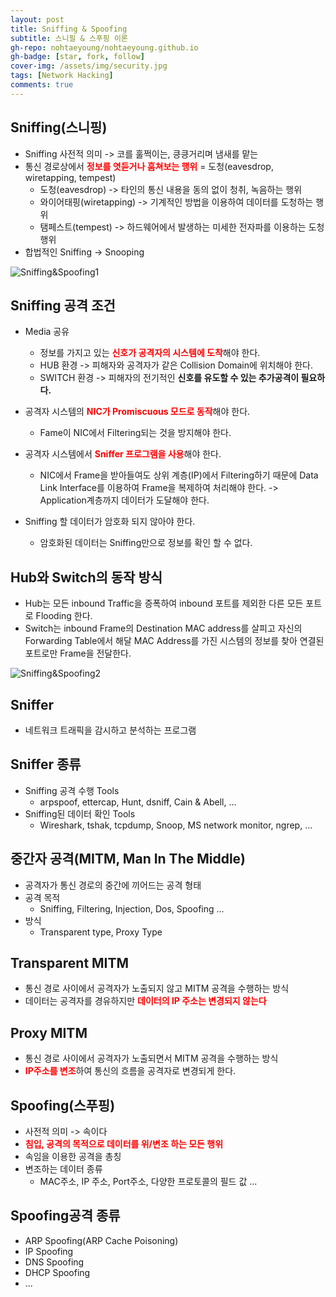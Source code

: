 ```yaml
---
layout: post
title: Sniffing & Spoofing
subtitle: 스니필 & 스푸핑 이론
gh-repo: nohtaeyoung/nohtaeyoung.github.io
gh-badge: [star, fork, follow]
cover-img: /assets/img/security.jpg
tags: [Network Hacking]
comments: true
---
```


## Sniffing(스니핑)
- Sniffing 사전적 의미 -> 코를 훌쩍이는, 킁킁거리며 냄새를 맡는
- 통신 경로상에서 <b style="color:red">정보를 엿듣거나 훔쳐보는 행위</b> = 도청(eavesdrop, wiretapping, tempest)
  - 도청(eavesdrop) -> 타인의 통신 내용을 동의 없이 청취, 녹음하는 행위
  - 와이어태핑(wiretapping) -> 기계적인 방법을 이용하여 데이터를 도청하는 행위
  - 탬페스트(tempest) -> 하드웨어에서 발생하는 미세한 전자파를 이용하는 도청 행위
- 합법적인 Sniffing -> Snooping

![Sniffing&Spoofing1](../assets/img/Sniffing&Spoofing1.png) 

## Sniffing 공격 조건
- Media 공유
  - 정보를 가지고 있는 <b style="color:red">신호가 공격자의 시스템에 도착</b>해야 한다.
  - HUB 환경 -> 피해자와 공격자가 같은 Collision Domain에 위치해야 한다.
  - SWITCH 환경 -> 피해자의 전기적인 <b>신호를 유도할 수 있는 추가공격이 필요하다.</b>

- 공격자 시스템의 <b style="color:red">NIC가 Promiscuous 모드로 동작</b>해야 한다.
  - Fame이 NIC에서 Filtering되는 것을 방지해야 한다.

- 공격자 시스템에서 <b style="color:red">Sniffer 프로그램을 사용</b>해야 한다.
  - NIC에서 Frame을 받아들여도 상위 계층(IP)에서 Filtering하기 때문에 Data Link Interface를 이용하여 Frame을 복제하여 처리해야 한다. -> Application계층까지 데이터가 도달해야 한다.

- Sniffing 할 데이터가 암호화 되지 않아야 한다.
  - 암호화된 데이터는 Sniffing만으로 정보를 확인 할 수 없다.

## Hub와 Switch의 동작 방식
- Hub는 모든 inbound Traffic을 증폭하여 inbound 포트를 제외한 다른 모든 포트로 Flooding 한다.
- Switch는 inbound Frame의 Destination MAC address를 살피고 자신의 Forwarding Table에서 해달 MAC Address를 가진 시스템의 정보를 찾아 연결된 포트로만 Frame을 전달한다.

![Sniffing&Spoofing2](../assets/img/Sniffing&Spoofing2.png) 

## Sniffer
- 네트워크 트래픽을 감시하고 분석하는 프로그램

## Sniffer 종류
- Sniffing 공격 수행 Tools
  - arpspoof, ettercap, Hunt, dsniff, Cain & Abell, ...
- Sniffing된 데이터 확인 Tools
  - Wireshark, tshak, tcpdump, Snoop, MS network monitor, ngrep, ...

## 중간자 공격(MITM, Man In The Middle)
- 공격자가 통신 경로의 중간에 끼어드는 공격 형태
- 공격 목적
  - Sniffing, Filtering, Injection, Dos, Spoofing ...
- 방식
  - Transparent type, Proxy Type

## Transparent MITM
- 통신 경로 사이에서 공격자가 노출되지 않고 MITM 공격을 수행하는 방식
- 데이터는 공격자를 경유하지만 <b style="color:red">데이터의 IP 주소는 변경되지 않는다</b>

## Proxy MITM
- 통신 경로 사이에서 공격자가 노출되면서 MITM 공격을 수행하는 방식
- <b style="color:red">IP주소를 변조</b>하여 통신의 흐름을 공격자로 변경되게 한다.

## Spoofing(스푸핑)
- 사전적 의미 -> 속이다
- <b style="color:red">침입, 공격의 목적으로 데이터를 위/변조 하는 모든 행위</b>
- 속임을 이용한 공격을 총칭
- 변조하는 데이터 종류
  - MAC주소, IP 주소, Port주소, 다양한 프로토콜의 필드 값 ...

## Spoofing공격 종류
- ARP Spoofing(ARP Cache Poisoning)
- IP Spoofing
- DNS Spoofing
- DHCP Spoofing
- ...



  

